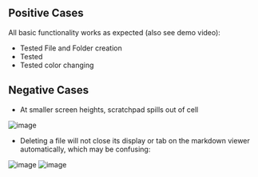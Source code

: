 ## Positive Cases
All basic functionality works as expected (also see demo video):
- Tested File and Folder creation
- Tested 
- Tested color changing

## Negative Cases
- At smaller screen heights, scratchpad spills out of cell

![image](https://github.com/cse110-sp24-group17/cse110-sp24-group17/assets/110417482/4fb3e65f-4e24-45f9-9f6e-9fcbef3d5495)
- Deleting a file will not close its display or tab on the markdown viewer automatically, which may be confusing:

![image](https://github.com/cse110-sp24-group17/cse110-sp24-group17/assets/110417482/9cba9817-fe73-4d36-9ea0-d2d8c2701408)
![image](https://github.com/cse110-sp24-group17/cse110-sp24-group17/assets/110417482/158a8c0d-7f98-424f-aef5-313125d841e5)
